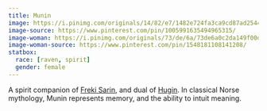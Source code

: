```yaml
---
title: Munin
image: https://i.pinimg.com/originals/14/82/e7/1482e724fa3ca9cd87ad254483a09719.jpg
image-source: https://www.pinterest.com/pin/1005991635494965315/
image-woman: https://i.pinimg.com/originals/73/de/6a/73de6a0c2da149f00ddac2117b282e77.jpg
image-woman-source: https://www.pinterest.com/pin/1548181108141208/
statbox:
  race: [raven, spirit]
  gender: female
---
```


A spirit companion of [Freki Sarin](freki), and dual of [Hugin](hugin). In classical Norse mythology, Munin represents memory, and the ability to intuit meaning.
